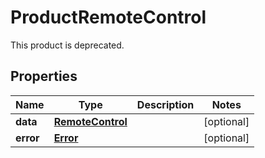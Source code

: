 

# ProductRemoteControl

This product is deprecated.


## Properties

| Name | Type | Description | Notes |
|------------ | ------------- | ------------- | -------------|
|**data** | [**RemoteControl**](RemoteControl.md) |  |  [optional] |
|**error** | [**Error**](Error.md) |  |  [optional] |



